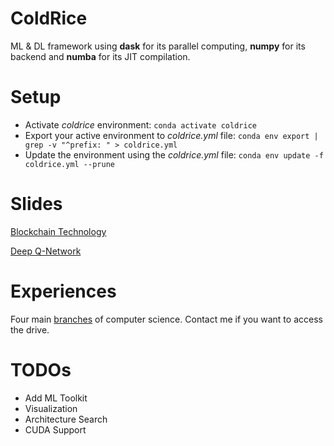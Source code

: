 # ColdRice

ML & DL framework using **dask** for its parallel computing, **numpy** for its backend and **numba** for its JIT compilation.

# Setup
* Activate _coldrice_ environment: ```conda activate coldrice```
* Export your active environment to _coldrice.yml_ file: ```conda env export | grep -v "^prefix: " > coldrice.yml```
* Update the environment using the _coldrice.yml_ file: ```conda env update -f coldrice.yml --prune```

# Slides

[Blockchain Technology](https://drive.google.com/open?id=1bB_d_wIUyWDoKZlY217AODeYeypw2BUj)

[Deep Q-Network](https://drive.google.com/open?id=1SXAkytWDIN1Yunsh_3HuxgPihTXmHM6D)

# Experiences

Four main [branches](https://drive.google.com/drive/folders/1vNTdWOWXI3MetTYlIxnxDuWRK6M5VGZH?usp=sharing) of computer science. Contact me if you want to access the drive.

# TODOs
* Add ML Toolkit
* Visualization
* Architecture Search
* CUDA Support
